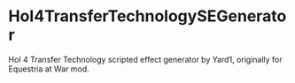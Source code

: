 # HoI4TransferTechnologySEGenerator
HoI 4 Transfer Technology scripted effect generator by Yard1, originally for Equestria at War mod.
